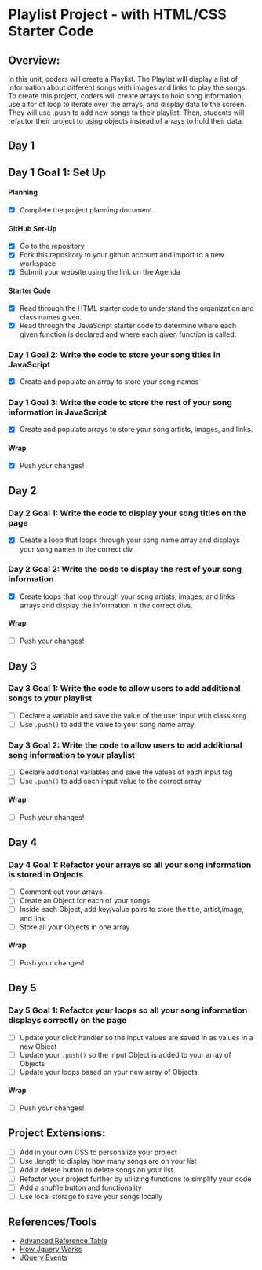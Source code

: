 # Playlist Project - with HTML/CSS Starter Code

## Overview:

In this unit, coders will create a Playlist. The Playlist will display a list of information about different songs with images and links to play the songs. To create this project, coders will create arrays to hold song information, use a for of loop to iterate over the arrays, and display data to the screen. They will use .push to add new songs to their playlist. Then, students will refactor their project to using objects instead of arrays to hold their data.

## Day 1

## Day 1 Goal 1: Set Up

#### Planning

- [x] Complete the project planning document.

#### GitHub Set-Up

- [x] Go to the repository
- [x] Fork this repository to your github account and import to a new workspace
- [x] Submit your website using the link on the Agenda

#### Starter Code

- [x] Read through the HTML starter code to understand the organization and class names given.
- [x] Read through the JavaScript starter code to determine where each given function is declared and where each given function is called.

### Day 1 Goal 2: Write the code to store your song titles in JavaScript

- [x] Create and populate an array to store your song names

### Day 1 Goal 3: Write the code to store the rest of your song information in JavaScript

- [x] Create and populate arrays to store your song artists, images, and links.

#### Wrap

- [x] Push your changes!

## Day 2

### Day 2 Goal 1: Write the code to display your song titles on the page

- [x] Create a loop that loops through your song name array and displays your song names in the correct div

### Day 2 Goal 2: Write the code to display the rest of your song information

- [x] Create loops that loop through your song artists, images, and links arrays and display the information in the correct divs.

#### Wrap

- [ ] Push your changes!

## Day 3

### Day 3 Goal 1: Write the code to allow users to add additional songs to your playlist

- [ ] Declare a variable and save the value of the user input with class `song`
- [ ] Use `.push()` to add the value to your song name array.

### Day 3 Goal 2: Write the code to allow users to add additional song information to your playlist

- [ ] Declare additional variables and save the values of each input tag
- [ ] Use `.push()` to add each input value to the correct array

#### Wrap

- [ ] Push your changes!

## Day 4

### Day 4 Goal 1: Refactor your arrays so all your song information is stored in Objects

- [ ] Comment out your arrays
- [ ] Create an Object for each of your songs
- [ ] Inside each Object, add key/value pairs to store the title, artist,image, and link
- [ ] Store all your Objects in one array

#### Wrap

- [ ] Push your changes!

## Day 5

### Day 5 Goal 1: Refactor your loops so all your song information displays correctly on the page

- [ ] Update your click handler so the input values are saved in as values in a new Object
- [ ] Update your `.push()` so the input Object is added to your array of Objects
- [ ] Update your loops based on your new array of Objects

#### Wrap

- [ ] Push your changes!

## Project Extensions:

- [ ] Add in your own CSS to personalize your project
- [ ] Use .length to display how many songs are on your list
- [ ] Add a delete button to delete songs on your list
- [ ] Refactor your project further by utilizing functions to simplify your code
- [ ] Add a shuffle button and functionality
- [ ] Use local storage to save your songs locally

## References/Tools

- [Advanced Reference Table](https://docs.google.com/document/d/1SElvLDvtVOoYZJyR5XbCQJWbSTxyChDiQkz7n3c63Go/preview)
- [How Jquery Works](http://learn.jquery.com/about-jquery/how-jquery-works/)
- [JQuery Events](http://api.jquery.com/category/events/)

